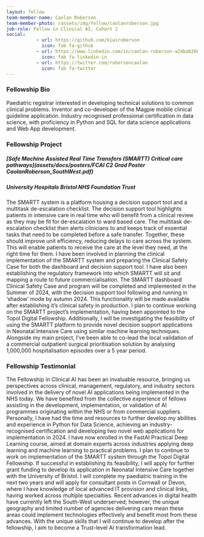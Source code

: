 ```yaml
---
layout: fellow
team-member-name: Caolan Roberson
team-member-photo: /assets/img/fellow/caolanroberson.jpg
job-role: Fellow in Clinical AI, Cohort 2
social:
           - url: https://github.com/kiwiroberson
             icon: fab fa-github
           - url: https://www.linkedin.com/in/caolan-roberson-a24bab266
             icon: fab fa-linkedin-in
           - url: https://twitter.com/robersoncaolan
             icon: fab fa-twitter
---
```


### Fellowship Bio
Paediatric registrar interested in developing technical solutions to common clinical problems. Inventor and co-developer of the Magpie mobile clinical guideline application. Industry recognised professional certification in data science, with proficiency in Python and SQL for data science applications and Web App development.


### Fellowship Project
##### _[Safe Machine Assisted Real Time Transfers (SMARTT) Critical care pathways](assets/docs/posters/FCAI C2 Grad Poster CaolanRoberson_SouthWest.pdf)_
##### University Hospitals Bristol NHS Foundation Trust

The SMARTT system is a platform housing a decision support tool and a multitask de-escalation checklist. The decision support tool highlights patients in intensive care in real time who will benefit from a clinical review as they may be fit for de-escalation to ward based care. The multitask de-escalation checklist then alerts clinicians to and keeps track of essential tasks that need to be completed before a safe transfer.  Together, these should improve unit efficiency, reducing delays to care across the system. This will enable patients to receive the care at the level they need, at the right time for them.  I have been involved in planning the clinical implementation of the SMARTT system and preparing the Clinical Safety Case for both the dashboard and decision support tool. I have also been establishing the regulatory framework into which SMARTT will sit and mapping a route to future commercialisation.  The SMARTT dashboard Clinical Safety Case and  program will be completed and implemented in the Summer of 2024, with the decision support tool following and running in ‘shadow’ mode by autumn 2024. This functionality will be made available after establishing it’s clinical safety in production.  I plan to continue working on the SMARTT project’s implementation, having been appointed to the Topol Digital Fellowship. Additionally, I will be investigating the feasibility of using the SMARTT platform to provide novel decision support applications in Neonatal Intensive Care using similar machine learning techniques.  Alongside my main project, I’ve been able to co-lead the local validation of a commercial outpatient surgical prioritisation solution by analysing 1,000,000 hospitalisation episodes over a 5 year period.

### Fellowship Testimonial
The Fellowship in Clinical AI has been an invaluable resource, bringing us perspectives across clinical, management, regulatory, and industry sectors involved in the delivery of novel AI applications being implemented in the NHS today. We have benefited from the collective experience of fellows assisting in the development, implementation, or validation of AI programmes originating within the NHS or from commercial suppliers. Personally, I have had the time and resources to further develop my abilities and experience in Python for Data Science, achieving an industry-recognised certification and developing two novel web applications for implementation in 2024. I have now enrolled in the FastAI Practical Deep Learning course, aimed at domain experts across industries applying deep learning and machine learning to practical problems. I plan to continue to work on implementation of the SMARTT system through the Topol Digital Fellowship. If successful in establishing its feasibility, I will apply for further grant funding to develop its application in Neonatal Intensive Care together with the University of Bristol. I will complete my paediatric training in the next two years and will apply for consultant posts in Cornwall or Devon, where I have knowledge of local advanced IT provision and clinical links, having worked across multiple specialties. Recent advances in digital health have currently left the South-West underserved; however, the unique geography and limited number of agencies delivering care mean these areas could implement technologies effectively and benefit most from these advances. With the unique skills that I will continue to develop after the fellowship, I aim to become a Trust-level AI transformation lead.
